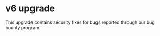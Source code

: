 # v6 upgrade

This upgrade contains security fixes for bugs reported through our bug bounty program.

